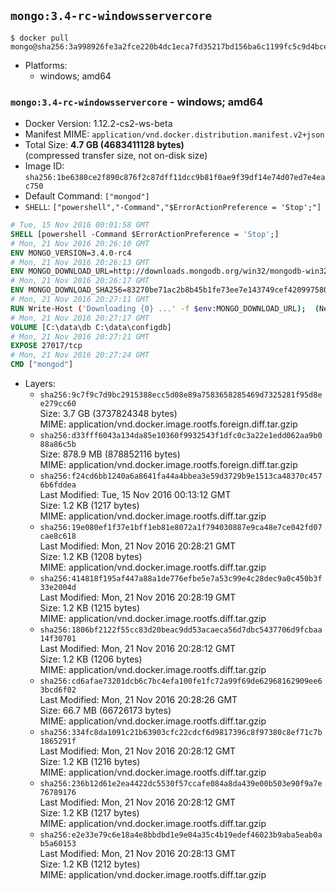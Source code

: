 ## `mongo:3.4-rc-windowsservercore`

```console
$ docker pull mongo@sha256:3a998926fe3a2fce220b4dc1eca7fd35217bd156ba6c1199fc5c9d4bce9a5411
```

-	Platforms:
	-	windows; amd64

### `mongo:3.4-rc-windowsservercore` - windows; amd64

-	Docker Version: 1.12.2-cs2-ws-beta
-	Manifest MIME: `application/vnd.docker.distribution.manifest.v2+json`
-	Total Size: **4.7 GB (4683411128 bytes)**  
	(compressed transfer size, not on-disk size)
-	Image ID: `sha256:1be6380ce2f890c876f2c87dff11dcc9b81f0ae9f39df14e74d07ed7e4eac750`
-	Default Command: `["mongod"]`
-	`SHELL`: `["powershell","-Command","$ErrorActionPreference = 'Stop';"]`

```dockerfile
# Tue, 15 Nov 2016 00:01:58 GMT
SHELL [powershell -Command $ErrorActionPreference = 'Stop';]
# Mon, 21 Nov 2016 20:26:10 GMT
ENV MONGO_VERSION=3.4.0-rc4
# Mon, 21 Nov 2016 20:26:13 GMT
ENV MONGO_DOWNLOAD_URL=http://downloads.mongodb.org/win32/mongodb-win32-x86_64-2008plus-ssl-3.4.0-rc4-signed.msi
# Mon, 21 Nov 2016 20:26:17 GMT
ENV MONGO_DOWNLOAD_SHA256=83270be71ac2b8b45b1fe73ee7e143749cef4209975802825b07d47b0261727e
# Mon, 21 Nov 2016 20:27:11 GMT
RUN Write-Host ('Downloading {0} ...' -f $env:MONGO_DOWNLOAD_URL); 	(New-Object System.Net.WebClient).DownloadFile($env:MONGO_DOWNLOAD_URL, 'mongo.msi'); 		Write-Host ('Verifying sha256 ({0}) ...' -f $env:MONGO_DOWNLOAD_SHA256); 	if ((Get-FileHash mongo.msi -Algorithm sha256).Hash -ne $env:MONGO_DOWNLOAD_SHA256) { 		Write-Host 'FAILED!'; 		exit 1; 	}; 		Write-Host 'Installing ...'; 	Start-Process msiexec -Wait 		-ArgumentList @( 			'/i', 			'mongo.msi', 			'/quiet', 			'/qn', 			'INSTALLLOCATION=C:\mongodb', 			'ADDLOCAL=all' 		); 	$env:PATH = 'C:\mongodb\bin;' + $env:PATH; 	[Environment]::SetEnvironmentVariable('PATH', $env:PATH, [EnvironmentVariableTarget]::Machine); 		Write-Host 'Verifying install ...'; 	Write-Host '  mongo --version'; mongo --version; 	Write-Host '  mongod --version'; mongod --version; 		Write-Host 'Removing ...'; 	Remove-Item C:\mongodb\bin\*.pdb -Force; 	Remove-Item C:\windows\installer\*.msi -Force; 	Remove-Item mongo.msi -Force; 		Write-Host 'Complete.';
# Mon, 21 Nov 2016 20:27:17 GMT
VOLUME [C:\data\db C:\data\configdb]
# Mon, 21 Nov 2016 20:27:21 GMT
EXPOSE 27017/tcp
# Mon, 21 Nov 2016 20:27:24 GMT
CMD ["mongod"]
```

-	Layers:
	-	`sha256:9c7f9c7d9bc2915388ecc5d08e89a7583658285469d7325281f95d8ee279cc60`  
		Size: 3.7 GB (3737824348 bytes)  
		MIME: application/vnd.docker.image.rootfs.foreign.diff.tar.gzip
	-	`sha256:d33fff6043a134da85e10360f9932543f1dfc0c3a22e1edd062aa9b088a86c5b`  
		Size: 878.9 MB (878852116 bytes)  
		MIME: application/vnd.docker.image.rootfs.foreign.diff.tar.gzip
	-	`sha256:f24cd6bb1240a6a8641fa44a4bbea3e59d3729b9e1513ca48370c4576b6fddea`  
		Last Modified: Tue, 15 Nov 2016 00:13:12 GMT  
		Size: 1.2 KB (1217 bytes)  
		MIME: application/vnd.docker.image.rootfs.diff.tar.gzip
	-	`sha256:19e080ef1f37e1bff1eb81e8072a1f794030887e9ca48e7ce042fd07cae8c618`  
		Last Modified: Mon, 21 Nov 2016 20:28:21 GMT  
		Size: 1.2 KB (1208 bytes)  
		MIME: application/vnd.docker.image.rootfs.diff.tar.gzip
	-	`sha256:414818f195af447a88a1de776efbe5e7a53c99e4c28dec9a0c450b3f33e2004d`  
		Last Modified: Mon, 21 Nov 2016 20:28:19 GMT  
		Size: 1.2 KB (1215 bytes)  
		MIME: application/vnd.docker.image.rootfs.diff.tar.gzip
	-	`sha256:1806bf2122f55cc83d20beac9dd53acaeca56d7dbc5437706d9fcbaa14f30701`  
		Last Modified: Mon, 21 Nov 2016 20:28:12 GMT  
		Size: 1.2 KB (1206 bytes)  
		MIME: application/vnd.docker.image.rootfs.diff.tar.gzip
	-	`sha256:cd6afae73201dcb6c7bc4efa100fe1fc72a99f69de62968162909ee63bcd6f02`  
		Last Modified: Mon, 21 Nov 2016 20:28:26 GMT  
		Size: 66.7 MB (66726173 bytes)  
		MIME: application/vnd.docker.image.rootfs.diff.tar.gzip
	-	`sha256:334fc8da1091c21b63903cfc22cdcf6d9817396c8f97380c8ef71c7b1865291f`  
		Last Modified: Mon, 21 Nov 2016 20:28:12 GMT  
		Size: 1.2 KB (1216 bytes)  
		MIME: application/vnd.docker.image.rootfs.diff.tar.gzip
	-	`sha256:236b12d61e2ea4422dc5530f57ccafe084a8da439e00b503e90f9a7e76789176`  
		Last Modified: Mon, 21 Nov 2016 20:28:12 GMT  
		Size: 1.2 KB (1217 bytes)  
		MIME: application/vnd.docker.image.rootfs.diff.tar.gzip
	-	`sha256:e2e33e79c6e18a4e8bbdbd1e9e04a35c4b19edef46023b9aba5eab0ab5a60153`  
		Last Modified: Mon, 21 Nov 2016 20:28:13 GMT  
		Size: 1.2 KB (1212 bytes)  
		MIME: application/vnd.docker.image.rootfs.diff.tar.gzip
